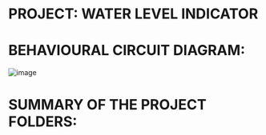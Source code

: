 # PROJECT:  WATER LEVEL INDICATOR

# BEHAVIOURAL CIRCUIT DIAGRAM:

![image](https://user-images.githubusercontent.com/85006836/157169527-0c133056-a8e8-461b-b61b-a258501e4a4a.png)

# SUMMARY OF THE PROJECT FOLDERS:



